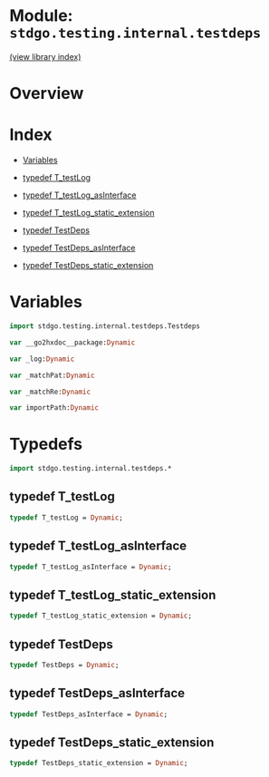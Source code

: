 # Module: `stdgo.testing.internal.testdeps`

[(view library index)](../../../stdgo.md)


# Overview


# Index


- [Variables](<#variables>)

- [typedef T\_testLog](<#typedef-t_testlog>)

- [typedef T\_testLog\_asInterface](<#typedef-t_testlog_asinterface>)

- [typedef T\_testLog\_static\_extension](<#typedef-t_testlog_static_extension>)

- [typedef TestDeps](<#typedef-testdeps>)

- [typedef TestDeps\_asInterface](<#typedef-testdeps_asinterface>)

- [typedef TestDeps\_static\_extension](<#typedef-testdeps_static_extension>)

# Variables


```haxe
import stdgo.testing.internal.testdeps.Testdeps
```


```haxe
var __go2hxdoc__package:Dynamic
```


```haxe
var _log:Dynamic
```


```haxe
var _matchPat:Dynamic
```


```haxe
var _matchRe:Dynamic
```


```haxe
var importPath:Dynamic
```


# Typedefs


```haxe
import stdgo.testing.internal.testdeps.*
```


## typedef T\_testLog


```haxe
typedef T_testLog = Dynamic;
```


## typedef T\_testLog\_asInterface


```haxe
typedef T_testLog_asInterface = Dynamic;
```


## typedef T\_testLog\_static\_extension


```haxe
typedef T_testLog_static_extension = Dynamic;
```


## typedef TestDeps


```haxe
typedef TestDeps = Dynamic;
```


## typedef TestDeps\_asInterface


```haxe
typedef TestDeps_asInterface = Dynamic;
```


## typedef TestDeps\_static\_extension


```haxe
typedef TestDeps_static_extension = Dynamic;
```


